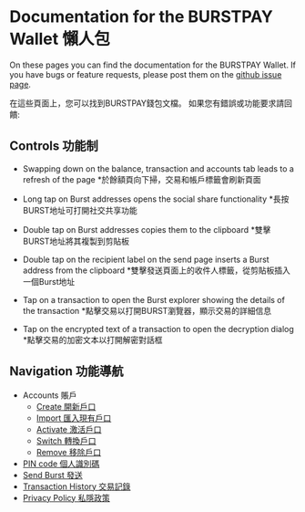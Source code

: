 # Documentation for the BURSTPAY Wallet 懶人包

On these pages you can find the documentation for the BURSTPAY Wallet. If you have bugs or feature requests, please post them on the [github issue page](https://github.com/ihashing/BURSTPAY-mobile/issues). 

在這些頁面上，您可以找到BURSTPAY錢包文檔。 如果您有錯誤或功能要求請回饋:

## Controls 功能制
* Swapping down on the balance, transaction and accounts tab leads to a refresh of the page
*於餘額頁向下掃，交易和帳戶標籤會刷新頁面 

* Long tap on Burst addresses opens the social share functionality
*長按BURST地址可打開社交共享功能 

* Double tap on Burst addresses copies them to the clipboard
*雙擊BURST地址將其複製到剪貼板 

* Double tap on the recipient label on the send page inserts a Burst address from the clipboard
*雙擊發送頁面上的收件人標籤，從剪貼板插入一個Burst地址 

* Tap on a transaction to open the Burst explorer showing the details of the transaction
*點擊交易以打開BURST瀏覽器，顯示交易的詳細信息 

* Tap on the encrypted text of a transaction to open the decryption dialog
*點擊交易的加密文本以打開解密對話框 

## Navigation 功能導航
* Accounts 賬戶
    * [Create 開新戶口](wallet/create.md)
    * [Import 匯入現有戶口](wallet/import.md)
    * [Activate 激活戶口](wallet/activate.md)
    * [Switch 轉換戶口](wallet/switch.md)
    * [Remove 移除戶口](wallet/remove.md)
* [PIN code 個人識別碼](pin.md)
* [Send Burst 發送](send.md)
* [Transaction History 交易記錄](transactions.md)
* [Privacy Policy 私隱政策](privacy_policy.md)
